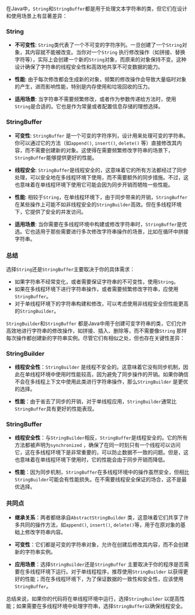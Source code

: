 在Java中，`String`和`StringBuffer`都是用于处理文本字符串的类，但它们在设计和使用场景上有显著差异：

### String

- **不可变性**: `String`类代表了一个不可变的字符序列。一旦创建了一个`String`对象，其内容就不能被改变。当你对一个`String`
  执行修改操作（如拼接、替换字符等），实际上会创建一个新的`String`对象，而原来的对象保持不变。这种设计确保了字符串的线程安全性和高效地共享不可变数据的能力。

- **性能**: 由于每次修改都会生成新的对象，频繁的修改操作会导致大量临时对象的产生，进而影响性能，特别是内存使用和垃圾回收的压力。

- **适用场景**: 当字符串不需要频繁修改，或者作为参数传递给方法时，使用`String`是合适的。它也是作为常量或者配置信息存储的理想选择。

### StringBuffer

- **可变性**: `StringBuffer`
  是一个可变的字符序列，设计用来处理可变的字符串。你可以通过它的方法（如`append()`, `insert()`, `delete()`
  等）直接修改其内容，而不需要创建新的对象。这使得在需要频繁修改字符串的场景下，`StringBuffer`能够提供更好的性能。

- **线程安全**: `StringBuffer`是线程安全的，这意味着它的所有方法都经过了同步处理，可以安全地在多线程环境下使用，而不需要额外的同步措施。不过，这也意味着在单线程环境下使用它可能会因为同步开销而牺牲一些性能。

- **性能**: 相较于`String`，在单线程环境下，由于同步带来的开销，`StringBuffer`
  在某些操作上可能不如非线程安全的`StringBuilder`高效。但在多线程环境下，它提供了安全的并发访问。

- **适用场景**: 当你需要在多线程环境中构建或修改字符串时，`StringBuffer`是优选。它也适用于那些需要进行多次修改字符串操作的场景，比如在循环中拼接字符串。

### 总结

选择`String`还是`StringBuffer`主要取决于你的具体需求：

- 如果字符串不经常变化，或者需要保证字符串的不可变性，使用`String`。
- 如果在多线程环境下进行字符串操作，或者需要频繁修改字符串，应使用`StringBuffer`。
- 对于单线程环境下的字符串构建和修改，可以考虑使用非线程安全但性能更高的`StringBuilder`。

`StringBuilder`和`StringBuffer`
都是Java中用于创建可变字符串的类，它们允许高效地进行字符串的修改操作，如拼接、插入、删除等，而不需要像`String`
那样每次操作都创建新的字符串实例。尽管它们有相似之处，但也存在关键性差异：

### StringBuilder

- **线程安全性**：`StringBuilder`
  是线程不安全的。这意味着它没有同步机制，因此在单线程环境中使用时性能较高，因为避免了同步操作的开销。如果你确信不会在多线程上下文中使用此类进行字符串操作，那么`StringBuilder`
  是更优的选择。

- **性能**：由于省去了同步的开销，对于单线程应用，`StringBuilder`通常比`StringBuffer`具有更好的性能表现。

### StringBuffer

- **线程安全性**：与`StringBuilder`相反，`StringBuffer`是线程安全的。它的所有方法都被声明为`synchronized`
  ，确保了在同一时刻只有一个线程可以访问它，这在多线程环境下是非常重要的，可以防止数据不一致的问题。但是，这也意味着在单线程环境下使用时，它的性能会由于同步开销而降低。

- **性能**：因为同步机制，`StringBuffer`在多线程环境中的操作虽然安全，但相比`StringBuilder`可能会有性能损失。在不需要线程安全保证的场合，这不是最优选择。

### 共同点

- **继承关系**：两者都继承自`AbstractStringBuilder`
  类，这意味着它们共享了许多共同的操作方法，如`append()`, `insert()`, `delete()`等，用于在原对象的基础上修改字符串内容。

- **可变性**：它们都是可变的字符串对象，允许在创建后修改其内容，而不会创建新的字符串实例。

- **应用场景**：选择`StringBuilder`还是`StringBuffer`
  主要取决于你的程序是否需要在多线程环境下运行。对于单线程程序，推荐使用`StringBuilder`
  以获得更好的性能；而在多线程环境下，为了保证数据的一致性和安全性，应该使用`StringBuffer`。

总结来说，如果你的代码将在单线程环境中运行，选择`StringBuilder`
以提高性能；如果需要在多线程环境中处理字符串，选择`StringBuffer`以确保线程安全。